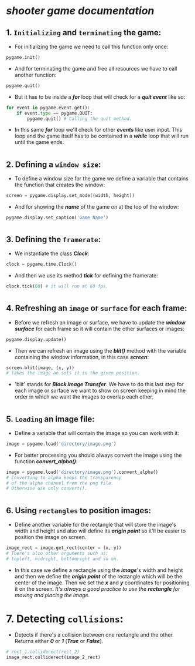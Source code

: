 # *shooter game documentation*

## 1. `Initializing` and `terminating` the game:
* For initializing the game we need to call this function only once:

```Python
pygame.init()
```

* And for terminating the game and free all resources we have to call another function:

```Python
pygame.quit()
```

* But it has to be inside a ***for*** loop that will check for a ***quit event*** like so:

```Python
for event in pygame.event.get():
    if event.type == pygame.QUIT:
        pygame.quit() # Calling the quit method.
```

* In this same ***for*** loop we'll check for other ***events*** like user input. This loop and the game itself has to be contained in a ***while*** loop that will run until the game ends.

#

## 2. Defining a `window size`:
* To define a window size for the game we define a variable that contains the function that creates the window:

```Python
screen = pygame.display.set_mode((width, height))
```

* And for showing the ***name*** of the game on at the top of the window:
```Python
pygame.display.set_caption('Game Name')
```

#

## 3. Defining the `framerate`:
* We instantiate the class ***Clock***:

```Python
clock = pygame.time.Clock()
```

* And then we use its method ***tick*** for defining the framerate:

```Python
clock.tick(60) # it will run at 60 fps.
```

#

## 4. Refreshing an `image` or `surface` for each frame:
* Before we refresh an image or surface, we have to update the ***window surface*** for each frame so it will contain the other surfaces or images:

```Python
pygame.display.update()
```

* Then we can refresh an image using the ***blit()*** method with the variable containing the window information, in this case ***screen***:

```Python
screen.blit(image, (x, y)) 
# takes the image an sets it in the given position.
```

* 'blit' stands for ***Block Image Transfer***. We have to do this last step for each image or surface we want to show on screen keeping in mind the order in which we want the images to overlap each other.

#

## 5. `Loading` an image file:
* Define a variable that will contain the image so you can work with it:

````Python
image = pygame.load('directory/image.png')
````

* For better processing you should always convert the image
using the function ***convert_alpha()***:

```Python
image = pygame.load('directory/image.png').convert_alpha()
# Converting to alpha keeps the transparency 
# of the alpha channel from the png file.
# Otherwise use only convert().
```

#

## 6. Using `rectangles` to position images:
* Define another variable for the rectangle that will store the image's width and height and also will define its ***origin point*** so it'll be easier to position the image on screen.

```Python
image_rect = image.get_rect(center = (x, y))
# There's also other arguments such as:
# topleft, midright, bottomright and so on.
```

* In this case we define a rectangle using the ***image***'s width and height and then we define the ***origin point*** of the rectangle which will be the center of the image. Then we set the ***x*** and ***y*** coordinates for positioning it on the screen.
_It's always a good practice to use the ***rectangle*** for moving and placing the image._

#

# 7. Detecting `collisions`:
* Detects if there's a collision between one rectangle and the other. Returns either ***0*** or ***1*** (***True*** or ***False***).

```Python
# rect_1.colliderect(rect_2)
image_rect.colliderect(image_2_rect)
```

#